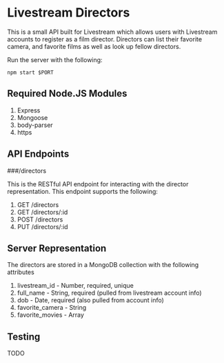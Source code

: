 Livestream Directors
======

This is a small API built for Livestream which allows users with Livestream accounts to register as a film director. Directors can list their favorite camera, and favorite films as well as look up fellow directors.

Run the server with the following:

`npm start $PORT`

Required Node.JS Modules
------
1. Express
2. Mongoose
3. body-parser
4. https

API Endpoints
------
###/directors

This is the RESTful API endpoint for interacting with the director representation. This endpoint supports the following:

1. GET /directors
2. GET /directors/:id
3. POST /directors
4. PUT /directors/:id

Server Representation
------

The directors are stored in a MongoDB collection with the following attributes

1. livestream_id - Number, required, unique
2. full_name - String, required (pulled from livestream account info)
3. dob - Date, required (also pulled from account info)
4. favorite_camera - String
5. favorite_movies - Array

Testing
------

TODO